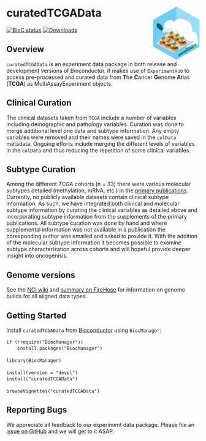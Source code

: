 # curatedTCGAData <a href='https://waldronlab.io/'><img src='https://raw.githubusercontent.com/Bioconductor/BiocStickers/master/curatedTCGAData/curatedTCGAData.png' align="right" height="139" /></a>

[![BioC status](http://www.bioconductor.org/shields/build/release/data-experiment/curatedTCGAData.svg)](http://bioconductor.org/checkResults/release/data-experiment-LATEST/curatedTCGAData/)
[![Downloads](http://www.bioconductor.org/shields/downloads/curatedTCGAData.svg)](https://bioconductor.org/packages/stats/data-experiment/curatedTCGAData)

## Overview

`curatedTCGAData` is an experiment data package in both release and development
versions of Bioconductor. It makes use of `ExperimentHub` to access
pre-processed and curated data from **T**he **C**ancer **G**enome **A**tlas
(**TCGA**) as MultiAssayExperiment objects.

## Clinical Curation

The clinical datasets taken from `TCGA` include a number of variables including
demographic and pathology variables. Curation was done to merge additional
level one data and subtype information. Any empty variables were removed and
their names were saved in the `colData` metadata. Ongoing efforts include merging
the different levels of variables in the `colData` and thus reducing the
repetition of some clinical variables.

## Subtype Curation

Among the different *TCGA* cohorts (n = 33) there were various molecular subtypes
detailed (methylation, mRNA, etc.) in the [primary publications][]. Currently,
no publicly available datasets contain clinical subtype information. As such,
we have integrated both clinical and molecular subtype information by curating
the clinical variables as detailed above and incorporating subtype information
from the supplements of the primary publications. All subtype curation was done
by hand and where supplemental information was not available in a publication
the coresponding author was emailed and asked to provide it. With the addition
of the molecular subtype information it becomes possible to examine subtype
characterization across cohorts and will hopeful provide deeper insight into
oncogenisis.

## Genome versions

See the [NCI wiki](https://web.archive.org/web/20170711175956/https://wiki.nci.nih.gov/display/TCGA/Platform#Platform-PlatformsandAssociatedReferenceGenomeAssemblies) and [summary on FireHose](https://confluence.broadinstitute.org/display/GDAC/FAQ#FAQ-Q%C2%A0Whatreferencegenomebuildareyouusing) for information on genome builds for all aligned data types.

## Getting Started

Install `curatedTCGAData` from [Bioconductor][] using `BiocManager`:

```
if (!require("BiocManager"))
    install.packages("BiocManager")

library(BiocManager)

install(version = "devel")
install("curatedTCGAData")

browseVignettes("curatedTCGAData")
```

## Reporting Bugs

We appreciate all feedback to our experiment data package.
Please file an [issue on GitHub][] and we will get to it ASAP.

[primary publications]: https://www.zotero.org/groups/tcga_research_network_publications/items
[issue on GitHub]: https://github.com/waldronlab/curatedTCGAData/issues
[Bioconductor]: https://bioconductor.org/

